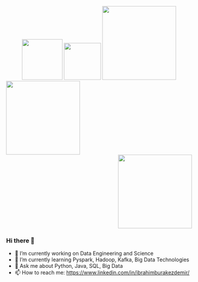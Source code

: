 <div id="header" align="center">
  <img src="https://media.giphy.com/media/BtzdPGn2uKk1kCvMAM/giphy-downsized-large.gif" width="110"/>
  <img src="https://media.giphy.com/media/Sw7L43eex8cy6MczWC/giphy.gif" width="100"/>
  <img src="https://media.giphy.com/media/xT0BKi1TLjmKiu1HGg/giphy.gif" width="200"/>
</div>
<div id="header" align="left">
  <img src="https://media.giphy.com/media/xT0BKi1TLjmKiu1HGg/giphy.gif" width="200"/>
</div>
<div id="header" align="right">
  <img src="https://media.giphy.com/media/xT0BKi1TLjmKiu1HGg/giphy.gif" width="200"/>
</div>

### Hi there 👋

- 🔭 I’m currently working on Data Engineering and Science
- 🌱 I’m currently learning Pyspark, Hadoop, Kafka, Big Data Technologies
- 💬 Ask me about Python, Java, SQL, Big Data
- 📫 How to reach me: https://www.linkedin.com/in/ibrahimburakezdemir/
